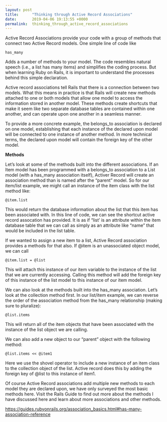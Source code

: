 ```yaml
---
layout: post
title:      "Thinking through Active Record Associations"
date:       2019-04-06 19:13:55 +0000
permalink:  thinking_through_active_record_associations
---
```



Active Record Associations provide your code with a group of methods that connect two Active Record models. One simple line of code like 

```
has_many
```

Adds a number of methods to your model. The code resembles natural speech (i.e., a list has many items) and simplifies the coding process. But when learning Ruby on Rails, it is important to understand the processes behind this simple declaration.

Active record associations tell Rails that there is a connection between two models. What this means in practice is that Rails will create new methods attached to one or both models that allow one model to access the information stored in another model. These methods create shortcuts that make it seem like two separate database tables are contained within one another, and can operate upon one another in a seamless manner.

To provide a more concrete example, the belongs_to association is declared on one model, establishing that each instance of the declared upon model will be connected to one instance of another method. In more technical terms, the declared upon model will contain the foreign key of the other model.

**Methods**

Let’s look at some of the methods built into the different associations. If an Item model has been programmed with a belongs_to association to a List model (with a has_many association itself), Activer Record will create an association method than is named after the “parent” model. So for our item/list example, we might call an instance of the item class with the list method like:
```
@item.list
```
This would return the database information about the list that this item has been associated with. In this line of code, we can see the shortcut active record assocation has provided. It is as if “list’ is an attribute within the item database table that we can call as simply as an attribute like “name” that would be included in the list table.

If we wanted to assign a new item to a list, Active Record association provides a methods for that also. If @item is an unassociated object model, we can call
```
@item.list = @list
```
This will attach this instance of our item variable to the instance of the list that we are currently accessing. Calling this method will add the foreign key of this instance of the list model to this instance of our item model.

We can also look at the methods built into the has_many association. Let’s look at the collection method first. In our list/item example, we can reverse the order of the association method from the has_many relationship (making sure to pluralize):
```
@list.items
```
This will return all of the item objects that have been associated with the instance of the list object we are calling.

We can also add a new object to our “parent” object with the following method:
```
@list.items << @item1
```
Here we use the shovel operator to include a new instance of an item class to the collection object of the list. Active record does this by adding the foreign key of @list to this instance of item1. 

Of course Active Record associations add multiple new methods to each model they are declared upon, we have only surveyed the most basic methods here. Visit the Rails Guide to find out more about the methods I have discussed here and learn about more associations and other methods.

https://guides.rubyonrails.org/association_basics.html#has-many-association-reference

